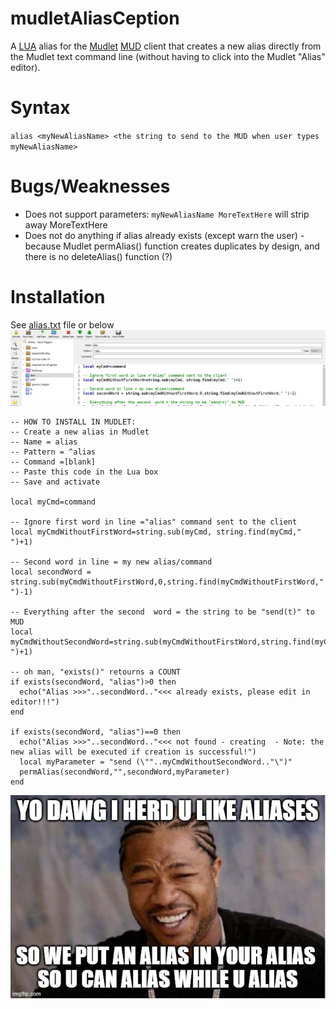# mudletAliasCeption
A [LUA](https://www.lua.org/) alias for the [Mudlet](https://www.mudlet.org/) [MUD](https://en.wikipedia.org/wiki/MUD) client that creates a new alias directly from the Mudlet text command line (without having to click into the Mudlet "Alias" editor).

# Syntax
`alias <myNewAliasName> <the string to send to the MUD when user types myNewAliasName>`
  
# Bugs/Weaknesses
* Does not support parameters: `myNewAliasName MoreTextHere` will strip away MoreTextHere
* Does not do anything if alias already exists (except warn the user) - because Mudlet permAlias() function creates duplicates by design, and there is no deleteAlias() function (?)

# Installation
See [alias.txt](/alias.txt) file or below
![Screenshot](/image.png)

```
-- HOW TO INSTALL IN MUDLET:
-- Create a new alias in Mudlet
-- Name = alias
-- Pattern = ^alias
-- Command =[blank]
-- Paste this code in the Lua box
-- Save and activate

local myCmd=command

-- Ignore first word in line ="alias" command sent to the client
local myCmdWithoutFirstWord=string.sub(myCmd, string.find(myCmd," ")+1)

-- Second word in line = my new alias/command
local secondWord = string.sub(myCmdWithoutFirstWord,0,string.find(myCmdWithoutFirstWord," ")-1)

-- Everything after the second  word = the string to be "send(t)" to MUD
local myCmdWithoutSecondWord=string.sub(myCmdWithoutFirstWord,string.find(myCmdWithoutFirstWord," ")+1)

-- oh man, "exists()" retourns a COUNT
if exists(secondWord, "alias")>0 then
  echo("Alias >>>"..secondWord.."<<< already exists, please edit in editor!!!")
end

if exists(secondWord, "alias")==0 then
  echo("Alias >>>"..secondWord.."<<< not found - creating  - Note: the new alias will be executed if creation is successful!")
  local myParameter = "send (\""..myCmdWithoutSecondWord.."\")"
  permAlias(secondWord,"",secondWord,myParameter)
end
```
![XZibit](/YoDawg.jpg)
